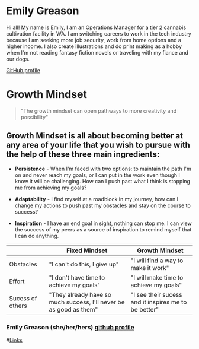 # Emily Greason 

Hi all! My name is Emily, I am an Operations Manager for a tier 2 cannabis cultivation facility in WA. I am switching careers to work in the tech industry because I am seeking more job security, work from home options and a higher income. I also create illustrations and do print making as a hobby when I'm not reading fantasy fiction novels or traveling with my fiance and our dogs. 

[GitHub profile](https://github.com/greasonek)

# Growth Mindset

> "The growth mindset can open pathways to more creativity and possibility"

## Growth Mindset is all about becoming better at any area of your life that you wish to pursue with the help of these three main ingredients:

- **Persistence** - When I'm faced with two options: to maintain the path I'm on and never reach my goals, or I can put in the work even though I know it will be challenging. How can I push past what I think is stopping me from achieving my goals?

- **Adaptability** - I find myself at a roadblock in my journey, how can I change my actions to push past my obstacles and stay on the course to success?

- **Inspiration** - I have an end goal in sight, nothing can stop me. I can view the success of my peers as a source of inspiration to remind myself that I can do anything. 


|                |Fixed Mindset                          |Growth Mindset                         |
|----------------|-------------------------------|-----------------------------|
|Obstacles| "I can't do this, I give up"            |"I will find a way to make it work"            |
|Effort          |"I don't have time to achieve my goals'            |"I will make time to achieve my goals"            |
|Sucess of others          |"They already have so much success, I'll never be as good as them"|"I see their sucess and it inspires me to be better"|

### Emily Greason (she/her/hers) [github profile](https://github.com/greasonek)
#[Links](https://greasonek.github.io/learning-markdown/)
